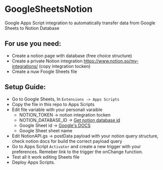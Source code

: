 # GoogleSheetsNotion
Google Apps Script integration to automatically transfer data from Google Sheets to Notion Database

## For use you need:
- Create a notion page with database (free choice structure)
- Create a private Notion integration https://www.notion.so/my-integrations/ (copy integration tocken)
- Create a nuw Foogle Sheets file

## Setup Guide:
- Go to Google Sheets, In `Extensions -> Apps Scripts`
- Copy the file in this repo to Apps Scripts
- Edit file variable with your personali varaible
  - NOTION_TOKEN ->  notion integration tocken
  - NOTION_DATABASE_ID  -> [Get notion database id](https://developers.notion.com/reference/retrieve-a-database)
  - Google Sheet id -> [Google's DOCS](https://developers.google.com/sheets/api/guides/concepts?hl=it)
  - Google Sheet sheet name
- Edit NotionAPI.gs -> postData payload with your notion query structure, check notion docs for build the correct payload query
- Go to Apps Script `Activator` and create a new trigger with your preferences. Remeber link to the trigger the onChange function.
- Test all it work editing Sheets file
- Deploy Apps Scripts. 
